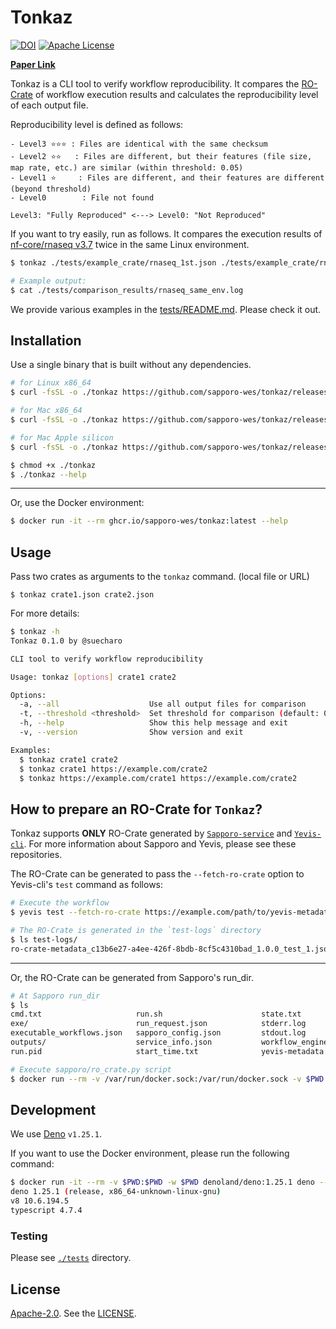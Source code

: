 # Tonkaz

[![DOI](https://zenodo.org/badge/195738176.svg)](https://zenodo.org/badge/latestdoi/195738176)
[![Apache License](https://img.shields.io/badge/license-Apache%202.0-orange.svg?style=flat&color=important)](http://www.apache.org/licenses/LICENSE-2.0)

**[Paper Link](https://www.biorxiv.org/content/10.1101/2022.10.11.511695)**

Tonkaz is a CLI tool to verify workflow reproducibility.
It compares the [RO-Crate](https://www.researchobject.org/ro-crate/) of workflow execution results and calculates the reproducibility level of each output file.

Reproducibility level is defined as follows:

```
- Level3 ⭐⭐⭐ : Files are identical with the same checksum
- Level2 ⭐⭐   : Files are different, but their features (file size, map rate, etc.) are similar (within threshold: 0.05)
- Level1 ⭐     : Files are different, and their features are different (beyond threshold)
- Level0        : File not found

Level3: "Fully Reproduced" <---> Level0: "Not Reproduced"
```

If you want to try easily, run as follows.
It compares the execution results of [nf-core/rnaseq v3.7](https://nf-co.re/rnaseq/3.7/usage) twice in the same Linux environment.

```bash
$ tonkaz ./tests/example_crate/rnaseq_1st.json ./tests/example_crate/rnaseq_2nd.json

# Example output:
$ cat ./tests/comparison_results/rnaseq_same_env.log
```

We provide various examples in the [tests/README.md](./tests/README.md).
Please check it out.

## Installation

Use a single binary that is built without any dependencies.

```bash
# for Linux x86_64
$ curl -fsSL -o ./tonkaz https://github.com/sapporo-wes/tonkaz/releases/latest/download/tonkaz_x86_64-unknown-linux-gnu

# for Mac x86_64
$ curl -fsSL -o ./tonkaz https://github.com/sapporo-wes/tonkaz/releases/latest/download/tonkaz_x86_64-apple-darwin

# for Mac Apple silicon
$ curl -fsSL -o ./tonkaz https://github.com/sapporo-wes/tonkaz/releases/latest/download/tonkaz_aarch64-apple-darwin

$ chmod +x ./tonkaz
$ ./tonkaz --help
```

---

Or, use the Docker environment:

```bash
$ docker run -it --rm ghcr.io/sapporo-wes/tonkaz:latest --help
```

## Usage

Pass two crates as arguments to the `tonkaz` command. (local file or URL)

```
$ tonkaz crate1.json crate2.json
```

For more details:

```bash
$ tonkaz -h
Tonkaz 0.1.0 by @suecharo

CLI tool to verify workflow reproducibility

Usage: tonkaz [options] crate1 crate2

Options:
  -a, --all                    Use all output files for comparison
  -t, --threshold <threshold>  Set threshold for comparison (default: 0.05)
  -h, --help                   Show this help message and exit
  -v, --version                Show version and exit

Examples:
  $ tonkaz crate1 crate2
  $ tonkaz crate1 https://example.com/crate2
  $ tonkaz https://example.com/crate1 https://example.com/crate2
```

## How to prepare an RO-Crate for `Tonkaz`?

Tonkaz supports **ONLY** RO-Crate generated by [`Sapporo-service`](https://github.com/sapporo-wes/sapporo-service) and [`Yevis-cli`](https://github.com/sapporo-wes/yevis-cli).
For more information about Sapporo and Yevis, please see these repositories.

The RO-Crate can be generated to pass the `--fetch-ro-crate` option to Yevis-cli's `test` command as follows:

```bash
# Execute the workflow
$ yevis test --fetch-ro-crate https://example.com/path/to/yevis-metadata-file

# The RO-Crate is generated in the `test-logs` directory
$ ls test-logs/
ro-crate-metadata_c13b6e27-a4ee-426f-8bdb-8cf5c4310bad_1.0.0_test_1.json
```

---

Or, the RO-Crate can be generated from Sapporo's run_dir.

```bash
# At Sapporo run_dir
$ ls
cmd.txt                     run.sh                      state.txt
exe/                        run_request.json            stderr.log
executable_workflows.json   sapporo_config.json         stdout.log
outputs/                    service_info.json           workflow_engine_params.txt
run.pid                     start_time.txt              yevis-metadata.yml

# Execute sapporo/ro_crate.py script
$ docker run --rm -v /var/run/docker.sock:/var/run/docker.sock -v $PWD:$PWD -w $PWD ghcr.io/sapporo-wes/sapporo-service:latest python3 /app/sapporo/ro_crate.py $PWD
```

## Development

We use [Deno](https://deno.land/) `v1.25.1`.

If you want to use the Docker environment, please run the following command:

```bash
$ docker run -it --rm -v $PWD:$PWD -w $PWD denoland/deno:1.25.1 deno --version
deno 1.25.1 (release, x86_64-unknown-linux-gnu)
v8 10.6.194.5
typescript 4.7.4
```

### Testing

Please see [`./tests`](./tests) directory.

## License

[Apache-2.0](https://www.apache.org/licenses/LICENSE-2.0).
See the [LICENSE](https://github.com/sapporo-wes/tonkaz/blob/main/LICENSE).
